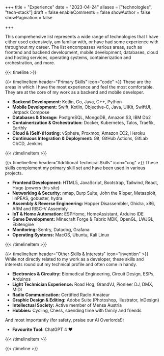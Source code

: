 +++
title = "Experience"
date = "2023-04-24"
aliases = ["technologies", "tech-stack"]
draft = false
enableComments = false
showAuthor = false
showPagination = false

+++

This comprehensive list represents a wide range of technologies that I have either used extensively, am familiar with, or have had some experience with throughout my career. The list encompasses various areas, such as frontend and backend development, mobile development, databases, cloud and hosting services, operating systems, containerization and orchestration, and more.

{{< timeline >}}

{{< timelineItem header="Primary Skills" icon="code" >}}
These are the areas in which I have the most experience and feel the most comfortable. They are at the core of my work as a backend and mobile developer.
  <ul>
    <li><strong>Backend Development:</strong> Kotlin, Go, Java, C++, Python</li>
    <li><strong>Mobile Development:</strong> Swift, Kotlin, Objective-C, Java, UIKit, SwiftUI, Jetpack Compose</li>
    <li><strong>Databases & Storage:</strong> PostgreSQL, MongoDB, Amazon S3, IBM Db2</li>
    <li><strong>Containerization & Orchestration:</strong> Docker, Kubernetes, Talos, Traefik, Earthly</li>
    <li><strong>Cloud & (Self-)Hosting:</strong> vSphere, Proxmox, Amazon EC2, Heroku</li>
    <li><strong>Continuous Integration & Deployment:</strong> Git, GitHub Actions, GitLab CI/CD, Jenkins</li>
  </ul>
{{< /timelineItem >}}

{{< timelineItem header="Additional Technical Skills" icon="cog" >}}
These skills complement my primary skill set and have been used in various projects.
  <ul>
    <li><strong>Frontend Development:</strong> HTML5, JavaScript, Bootstrap, Tailwind, React, Hugo (powers this site)</li>
    <li><strong>Networking & Security:</strong> nmap, Burp Suite, John the Ripper, Metasploit, linPEAS, gobuster, hydra</li>
    <li><strong>Assembly & Reverse Engineering:</strong> Hopper Disassembler, Ghidra, x86, ARM and RISC-V Assembly</li>
    <li><strong>IoT & Home Automation:</strong> ESPHome, HomeAssistant, Arduino IDE</li>
    <li><strong>Game Development:</strong> Minecraft Forge & Fabric MDK, OpenGL, LWJGL, Ebitengine</li>
    <li><strong>Monitoring:</strong> Sentry, Datadog, Grafana</li>
    <li><strong>Operating Systems:</strong> MacOS, Ubuntu, Kali Linux</li>
  </ul>
{{< /timelineItem >}}

{{< timelineItem header="Other Skills & Interests" icon="invention" >}}
While not directly related to my work as a developer, these skills and interests round out my technical profile and often come in handy.
  <ul>
    <li><strong>Electronics & Circuitry:</strong> Biomedical Engineering, Circuit Design, ESPs, Arduinos</li>
    <li><strong>Light Technician Experience:</strong> Road Hog, GrandVJ, Pionieer DJ, DMX, MIDI</li>
    <li><strong>Radio Communication:</strong> Certified Radio Amateur</li>
    <li><strong>Graphic Design & Editing:</strong> Adobe Suite (Photoshop, Illustrator, InDesign)</li>
    <li><strong>Intellectual Society:</strong> Active member of Mensa Austria</li>
    <li><strong>Hobbies:</strong> Cycling, Chess, spending time with family and friends</li>
  </ul>
And most importantly (for safety, praise our AI Overlords!):
  <ul>
    <li><strong>Favourite Tool:</strong> ChatGPT 4 ❤️</li>
  </ul>
{{< /timelineItem >}}

{{< /timeline >}}
